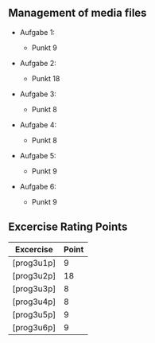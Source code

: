 ## Management of media files

* Aufgabe 1:
    * Punkt 9

* Aufgabe 2:
    * Punkt 18

* Aufgabe 3:
    * Punkt 8

* Aufgabe 4:
    * Punkt 8

* Aufgabe 5:
    * Punkt 9

* Aufgabe 6:
    * Punkt 9

## Excercise Rating Points

| Excercise  | Point |
| ---------- | ----- |
| [prog3u1p] |   9   |
| [prog3u2p] |   18  |
| [prog3u3p] |   8   |
| [prog3u4p] |   8   |
| [prog3u5p] |   9   |
| [prog3u6p] |   9   |
